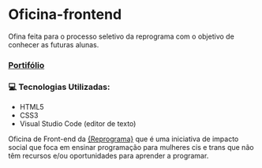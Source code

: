 # Oficina-frontend

 Ofina feita para o processo seletivo da reprograma com o objetivo de conhecer as futuras alunas. 
 
 
### [Portifólio](https://workshopreprograma-mayaraarocha.netlify.app/)
 
 ### 	 :computer: Tecnologias Utilizadas:

- HTML5
- CSS3
- Visual Studio Code (editor de texto)


Oficina de Front-end da [{Reprograma}](https://www.reprograma.com.br/)  que é uma iniciativa de impacto social que foca em ensinar 
programação para mulheres cis e trans que não têm recursos e/ou oportunidades para aprender a programar.



